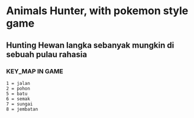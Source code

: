# Animals Hunter, with pokemon style game
## Hunting Hewan langka sebanyak mungkin di sebuah pulau rahasia
### KEY_MAP IN GAME
    1 = jalan
    2 = pohon
    5 = batu
    6 = semak
    7 = sungai
    8 = jembatan
